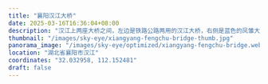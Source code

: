 ```yaml
---
title: "襄阳汉江大桥"
date: 2025-03-16T16:36:04+08:00
description: "汉江上两座大桥之间，左边是铁路公路两用的汉江大桥，右侧是蓝色的凤雏大桥，中间夹着襄阳古城。"
thumbnail: "/images/sky-eye/xiangyang-fengchu-bridge-thumb.jpg"
panorama_image: "/images/sky-eye/optimized/xiangyang-fengchu-bridge.webp"
location: "湖北省襄阳市汉江"
coordinates: "32.032958, 112.152481"
draft: false
---
```

